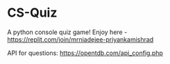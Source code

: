 # CS-Quiz

A python console quiz game! Enjoy here - https://replit.com/join/mrniadejee-priyankamishrad

API for questions: https://opentdb.com/api_config.php
